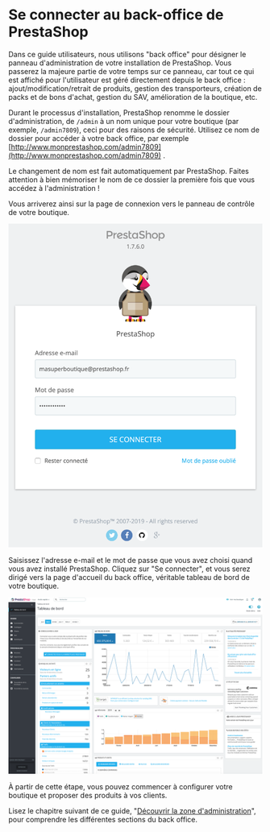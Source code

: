 # Se connecter au back-office de PrestaShop

Dans ce guide utilisateurs, nous utilisons "back office" pour désigner le panneau d'administration de votre installation de PrestaShop. Vous passerez la majeure partie de votre temps sur ce panneau, car tout ce qui est affiché pour l'utilisateur est géré directement depuis le back office : ajout/modification/retrait de produits, gestion des transporteurs, création de packs et de bons d'achat, gestion du SAV, amélioration de la boutique, etc.

Durant le processus d'installation, PrestaShop renomme le dossier d'administration, de `/admin` à un nom unique pour votre boutique (par exemple, `/admin7809`), ceci pour des raisons de sécurité. Utilisez ce nom de dossier pour accéder à votre back office, par exemple [http://www.monprestashop.com/admin7809](http://www.monprestashop.com/admin7809) .

Le changement de nom est fait automatiquement par PrestaShop. Faites attention à bien mémoriser le nom de ce dossier la première fois que vous accédez à l'administration !

Vous arriverez ainsi sur la page de connexion vers le panneau de contrôle de votre boutique.

![](../.gitbook/assets/63406131.png)

Saisissez l'adresse e-mail et le mot de passe que vous avez choisi quand vous avez installé PrestaShop. Cliquez sur "Se connecter", et vous serez dirigé vers la page d'accueil du back office, véritable tableau de bord de votre boutique.

![](../.gitbook/assets/63406129.png)

À partir de cette étape, vous pouvez commencer à configurer votre boutique et proposer des produits à vos clients.

Lisez le chapitre suivant de ce guide, "[Découvrir la zone d'administration](decouvrir-zone-administration.md)", pour comprendre les différentes sections du back office.
